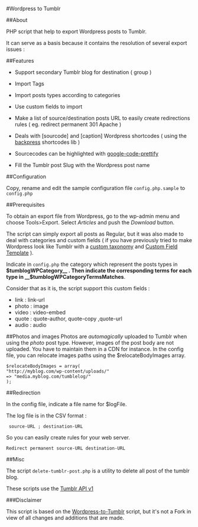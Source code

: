 #Wordpress to Tumblr 

##About 

PHP script that help to export Wordpress posts to Tumblr.

It can serve as a basis because it contains the resolution of several export issues :
 
##Features

- Support secondary Tumblr blog for destination ( group )

- Import Tags

- Import posts types according to categories

- Use custom fields to import

- Make a list of source/destination posts URL to easily create redirections rules ( eg. redirect permanent 301 Apache )

- Deals with [sourcode] and [caption] Wordpress shortcodes ( using the [backpress](http://backpress.org/)  shortcodes lib )

- Sourcecodes can be highlighted with [google-code-prettify](http://google-code-prettify.googlecode.com/)

- Fill the Tumblr post Slug with the Wordpress post name



 
##Configuration

Copy, rename and edit the sample configuration file `config.php.sample` to `config.php`

##Prerequisites

To obtain an export file from Wordpress, go to the wp-admin menu and choose Tools>Export. Select _Articles_ and push the _Download_ button. 

The script can simply export all posts as Regular, but it was also made to deal with categories and custom fields ( if you have previously tried to make Wordpress look like Tumblr with a [custom taxonomy](http://codex.wordpress.org/Taxonomies)  and [Custom Field Template](http://wordpress.org/extend/plugins/custom-field-template/) ).

Indicate in `config.php` the category which represent the posts types in  __$tumblogWPCategory__ . Then indicate the corresponding terms for each type in __$tumblogWPCategoryTermsMatches__.  

Consider that as it is, the script support this custom fields : 
 
- link : link-url
- photo : image
- video : video-embed
- quote : quote-author, quote-copy ,quote-url
- audio : audio


##Photos and images
Photos are _automagically_ uploaded to Tumblr when using the _photo_ post type.
However, images of the post body are not uploaded. You have to maintain them in a CDN for instance.
In the config file, you can relocate images paths using the $relocateBodyImages array.

    $relocateBodyImages = array( 
    "http://myblog.com/wp-content/uploads/" 
    => "media.myblog.com/tumblelog/"
    );

##Redirection

In the config file, indicate a file name for $logFile.

The log file is in the CSV format :

     source-URL ; destination-URL
 
So you can easily create rules for your web server. 

    Redirect permanent source-URL destination-URL 
    
##Misc

The script `delete-tumblr-post.php` is a utility to delete all post of the tumblr blog. 

These scripts use the [Tumblr API v1](http://www.tumblr.com/docs/en/api)


###Disclaimer

This script is based on the [Wordpress-to-Tumblr](https://github.com/thetylerhayes/Wordpress-to-Tumblr.git) script, but it's not a Fork in view of all changes and additions that are made.
 
